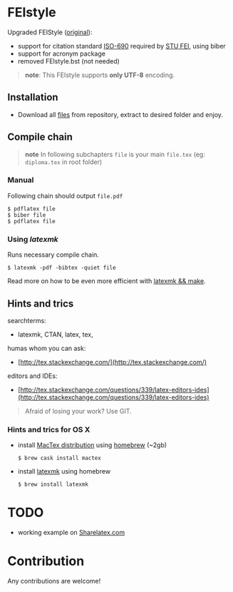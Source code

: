 # FEIstyle
Upgraded FEIStyle ([original](http://www.uim.elf.stuba.sk/kaivt/Predmety/Sablony)):

 - support for citation standard [ISO-690](https://github.com/michal-h21/biblatex-iso690) required by [STU FEI](http://www.fei.stuba.sk/sk/kniznica-fei/vzory-bibliografickych-odkazov-a-citovanie.html?page_id=1756), using biber
 - support for acronym package
 - removed FEIstyle.bst (not needed)
 
>**note**: This FEIstyle supports **only UTF-8** encoding.

## Installation
 - Download all [files](https://github.com/Kyslik/FEIStyle/archive/master.zip) from repository, extract to desired folder and enjoy.
 
## Compile chain

>**note** In following subchapters `file` is your main `file.tex` (eg: `diploma.tex` in root folder)

### Manual

Following chain should output `file.pdf`

```
$ pdflatex file
$ biber file
$ pdflatex file
```

### Using *latexmk*
Runs necessary compile chain.

```
$ latexmk -pdf -bibtex -quiet file
```

Read more on how to be even more efficient with [latexmk && make](https://drewsilcock.co.uk/using-make-and-latexmk).

   
## Hints and trics

searchterms:

 - latexmk, CTAN, latex, tex, 
 
humas whom you can ask: 

 - [http://tex.stackexchange.com/](http://tex.stackexchange.com/)
 
editors and IDEs:

 - [http://tex.stackexchange.com/questions/339/latex-editors-ides](http://tex.stackexchange.com/questions/339/latex-editors-ides)
 
>Afraid of losing your work? Use GIT.
 
### Hints and trics for OS X

 - install [MacTex distribution](https://tug.org/mactex/) using [homebrew](http://brew.sh/index.html) (~2gb)

    ```
    $ brew cask install mactex
    ```

 - install [latexmk](https://www.ctan.org/pkg/latexmk/?lang=en) using homebrew
 
   ```
   $ brew install latexmk
   ```

# TODO

 - working example on [Sharelatex.com](https://www.sharelatex.com)

# Contribution

Any contributions are welcome!

